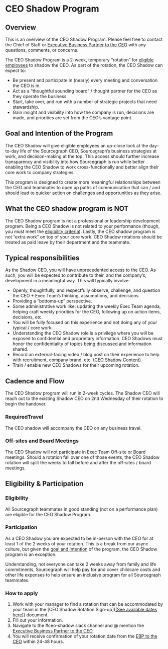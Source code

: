 # CEO Shadow Program

## Overview

This is an overview of the CEO Shadow Program. Please feel free to contact the Chief of Staff or [Executive Business Partner to the CEO](mailto:sally.voisen@sourcegraph.com) with any questions, comments, or concerns.

The CEO Shadow Program is a 2-week, temporary “rotation” for [eligible employees](https://docs.google.com/document/d/12VJCjnNYrpclOiacRBR0-2PfDt3Ig7omDSdA2Xo_oHo/edit#bookmark=id.so92xhkwsr2l) to shadow the CEO. As part of the rotation, the CEO Shadow can expect to:

- Be present and participate in (nearly) every meeting and conversation the CEO is in.
- Act as a “thoughtful sounding board” / thought partner for the CEO as they operate the business.
- Start, take over, and run with a number of strategic projects that need stewardship.
- Gain insight and visibility into how the company is run, decisions are made, and priorities are set from the CEO’s vantage point.

## Goal and Intention of the Program

The CEO Shadow will give eligible employees an up-close look at the day-to-day life of the Sourcegraph CEO, Sourcegraph’s business strategies at work, and decision-making at the top. This access should further increase transparency and visibility into how Sourcegraph is run while better enabling the CEO Shadow to work cross-functionally and better align their core work to company strategies.

This program is designed to create more meaningful relationships between the CEO and teammates to open up paths of communication that can / and should lead to quicker action on challenges and opportunities as they arise.

## What the CEO shadow program is NOT

The CEO Shadow program is not a professional or leadership development program. Being a CEO Shadow is not related to your performance (though, you must meet the [eligibility criteria](https://docs.google.com/document/d/12VJCjnNYrpclOiacRBR0-2PfDt3Ig7omDSdA2Xo_oHo/edit#bookmark=id.so92xhkwsr2l)). Lastly, the CEO shadow program is not “extra work” on top of your core work. CEO Shadow rotations should be treated as paid leave by their department and the teammate.

## Typical responsibilities

As the Shadow CEO, you will have unprecedented access to the CEO. As such, you will be expected to contribute to their, and the company’s, development in a meaningful way.
This will typically involve:

- Openly, thoughtfully, and respectfully observe, challenge, and question the CEO + Exec Team’s thinking, assumptions, and decisions.
- Providing a “bottoms-up” perspective.
- Some administrative work like: updating the weekly Exec Team agenda, helping craft weekly priorities for the CEO, following up on action items, decisions, etc.
- You will be fully focused on this experience and not doing any of your typical / core work.
- Understanding the CEO Shadow role is a privilege where you will be exposed to confidential and proprietary information. CEO Shadows must honor the confidentiality of topics being discussed and information shared.
- Record an external-facing video / blog post on their experience to help with recruitment, company brand, etc. [(CEO Shadow Content)](https://drive.google.com/drive/folders/1gbL9f0h0aGe8F5ul-6YCDjpG5TTmMV8D?usp=sharing)
- Train / enable new CEO Shadows for their upcoming rotation.

## Cadence and Flow

The CEO Shadow program will run in 2-week cycles. The Shadow CEO will reach out to the existing Shadow CEO on 2nd Wednesday of their rotation to begin the handover.

### RequiredTravel

The CEO shadow will accompany the CEO on any business travel.

### Off-sites and Board Meetings

The CEO Shadow will not participate in Exec Team Off-site or Board meetings. Should a rotation fall over one of those events, the CEO Shadow rotation will split the weeks to fall before and after the off-sites / board meetings.

## Eligibility & Participation

### Eligibility

All Sourcegraph teammates in good standing (not on a performance plan) are eligible for the CEO Shadow Program.

### Participation

As a CEO Shadow you are expected to be in-person with the CEO for at least 1 of the 2 weeks of your rotation. This is a break from our async culture, but given the [goal and intention](https://docs.google.com/document/d/12VJCjnNYrpclOiacRBR0-2PfDt3Ig7omDSdA2Xo_oHo/edit#bookmark=id.so92xhkwsr2l) of the program, the CEO Shadow program is an exception.

Understanding, not everyone can take 2 weeks away from family and life commitments, Sourcegraph will help pay for and cover childcare costs and other life expenses to help ensure an inclusive program for all Sourcegraph teammates.

### How to apply

1. Work with your manager to find a rotation that can be accommodated by your team in the [CEO Shadow Rotation Sign-up]([(See available dates here)](https://docs.google.com/spreadsheets/u/0/d/1HqcXD5qZ6drKp1OEvGRM_o8tUuzydvzQJzcaOz-kMNs/edit)) document.
2. Fill out your information.
3. Navigate to the #ceo-shadow slack channel and @ mention the [Executive Business Partner to the CEO](mailto:sally.voisen@sourcegraph.com)
4. You will receive confirmation of your rotation date from the [EBP to the CEO](mailto:sally.voisen@sourcegraph.com) within 24-48 hours.
